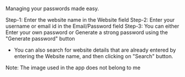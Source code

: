Managing your passwords made easy.

Step-1: Enter the website name in the Website field
Step-2: Enter your username or email id in the Email/Password field
Step-3: You can either Enter your own password or Generate a strong password using the "Generate password" button

- You can also search for website details that are already entered by entering the Website name, and then clicking on "Search" button.


Note: The image used in the app does not belong to me
